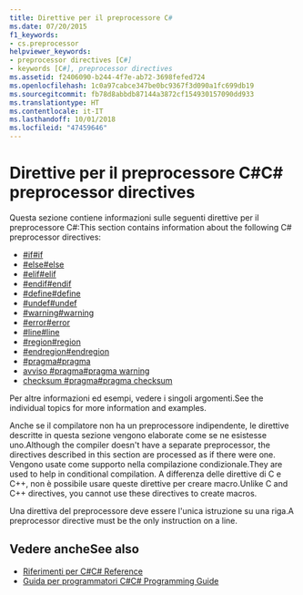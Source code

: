 ```yaml
---
title: Direttive per il preprocessore C#
ms.date: 07/20/2015
f1_keywords:
- cs.preprocessor
helpviewer_keywords:
- preprocessor directives [C#]
- keywords [C#], preprocessor directives
ms.assetid: f2406090-b244-4f7e-ab72-3698fefed724
ms.openlocfilehash: 1c0a97cabce347be0bc9367f3d090a1fc699db19
ms.sourcegitcommit: fb78d8abbdb87144a3872cf154930157090dd933
ms.translationtype: HT
ms.contentlocale: it-IT
ms.lasthandoff: 10/01/2018
ms.locfileid: "47459646"
---
```

# <a name="c-preprocessor-directives"></a><span data-ttu-id="f1041-102">Direttive per il preprocessore C#</span><span class="sxs-lookup"><span data-stu-id="f1041-102">C# preprocessor directives</span></span>
<span data-ttu-id="f1041-103">Questa sezione contiene informazioni sulle seguenti direttive per il preprocessore C#:</span><span class="sxs-lookup"><span data-stu-id="f1041-103">This section contains information about the following C# preprocessor directives:</span></span>

- [<span data-ttu-id="f1041-104">#if</span><span class="sxs-lookup"><span data-stu-id="f1041-104">#if</span></span>](../../../csharp/language-reference/preprocessor-directives/preprocessor-if.md)
- [<span data-ttu-id="f1041-105">#else</span><span class="sxs-lookup"><span data-stu-id="f1041-105">#else</span></span>](../../../csharp/language-reference/preprocessor-directives/preprocessor-else.md)
- [<span data-ttu-id="f1041-106">#elif</span><span class="sxs-lookup"><span data-stu-id="f1041-106">#elif</span></span>](../../../csharp/language-reference/preprocessor-directives/preprocessor-elif.md)
- [<span data-ttu-id="f1041-107">#endif</span><span class="sxs-lookup"><span data-stu-id="f1041-107">#endif</span></span>](../../../csharp/language-reference/preprocessor-directives/preprocessor-endif.md)
- [<span data-ttu-id="f1041-108">#define</span><span class="sxs-lookup"><span data-stu-id="f1041-108">#define</span></span>](../../../csharp/language-reference/preprocessor-directives/preprocessor-define.md)
- [<span data-ttu-id="f1041-109">#undef</span><span class="sxs-lookup"><span data-stu-id="f1041-109">#undef</span></span>](../../../csharp/language-reference/preprocessor-directives/preprocessor-undef.md)
- [<span data-ttu-id="f1041-110">#warning</span><span class="sxs-lookup"><span data-stu-id="f1041-110">#warning</span></span>](../../../csharp/language-reference/preprocessor-directives/preprocessor-warning.md)
- [<span data-ttu-id="f1041-111">#error</span><span class="sxs-lookup"><span data-stu-id="f1041-111">#error</span></span>](../../../csharp/language-reference/preprocessor-directives/preprocessor-error.md)
- [<span data-ttu-id="f1041-112">#line</span><span class="sxs-lookup"><span data-stu-id="f1041-112">#line</span></span>](../../../csharp/language-reference/preprocessor-directives/preprocessor-line.md)
- [<span data-ttu-id="f1041-113">#region</span><span class="sxs-lookup"><span data-stu-id="f1041-113">#region</span></span>](../../../csharp/language-reference/preprocessor-directives/preprocessor-region.md)
- [<span data-ttu-id="f1041-114">#endregion</span><span class="sxs-lookup"><span data-stu-id="f1041-114">#endregion</span></span>](../../../csharp/language-reference/preprocessor-directives/preprocessor-endregion.md)
- [<span data-ttu-id="f1041-115">#pragma</span><span class="sxs-lookup"><span data-stu-id="f1041-115">#pragma</span></span>](../../../csharp/language-reference/preprocessor-directives/preprocessor-pragma.md)
- [<span data-ttu-id="f1041-116">avviso #pragma</span><span class="sxs-lookup"><span data-stu-id="f1041-116">#pragma warning</span></span>](../../../csharp/language-reference/preprocessor-directives/preprocessor-pragma-warning.md)
- [<span data-ttu-id="f1041-117">checksum #pragma</span><span class="sxs-lookup"><span data-stu-id="f1041-117">#pragma checksum</span></span>](../../../csharp/language-reference/preprocessor-directives/preprocessor-pragma-checksum.md)

<span data-ttu-id="f1041-118">Per altre informazioni ed esempi, vedere i singoli argomenti.</span><span class="sxs-lookup"><span data-stu-id="f1041-118">See the individual topics for more information and examples.</span></span>

<span data-ttu-id="f1041-119">Anche se il compilatore non ha un preprocessore indipendente, le direttive descritte in questa sezione vengono elaborate come se ne esistesse uno.</span><span class="sxs-lookup"><span data-stu-id="f1041-119">Although the compiler doesn't have a separate preprocessor, the directives described in this section are processed as if there were one.</span></span> <span data-ttu-id="f1041-120">Vengono usate come supporto nella compilazione condizionale.</span><span class="sxs-lookup"><span data-stu-id="f1041-120">They are used to help in conditional compilation.</span></span> <span data-ttu-id="f1041-121">A differenza delle direttive di C e C++, non è possibile usare queste direttive per creare macro.</span><span class="sxs-lookup"><span data-stu-id="f1041-121">Unlike C and C++ directives, you cannot use these directives to create macros.</span></span>

<span data-ttu-id="f1041-122">Una direttiva del preprocessore deve essere l'unica istruzione su una riga.</span><span class="sxs-lookup"><span data-stu-id="f1041-122">A preprocessor directive must be the only instruction on a line.</span></span>

## <a name="see-also"></a><span data-ttu-id="f1041-123">Vedere anche</span><span class="sxs-lookup"><span data-stu-id="f1041-123">See also</span></span>

- [<span data-ttu-id="f1041-124">Riferimenti per C#</span><span class="sxs-lookup"><span data-stu-id="f1041-124">C# Reference</span></span>](../../../csharp/language-reference/index.md)  
- [<span data-ttu-id="f1041-125">Guida per programmatori C#</span><span class="sxs-lookup"><span data-stu-id="f1041-125">C# Programming Guide</span></span>](../../../csharp/programming-guide/index.md)
